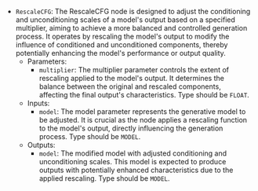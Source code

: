 - `RescaleCFG`: The RescaleCFG node is designed to adjust the conditioning and unconditioning scales of a model's output based on a specified multiplier, aiming to achieve a more balanced and controlled generation process. It operates by rescaling the model's output to modify the influence of conditioned and unconditioned components, thereby potentially enhancing the model's performance or output quality.
    - Parameters:
        - `multiplier`: The multiplier parameter controls the extent of rescaling applied to the model's output. It determines the balance between the original and rescaled components, affecting the final output's characteristics. Type should be `FLOAT`.
    - Inputs:
        - `model`: The model parameter represents the generative model to be adjusted. It is crucial as the node applies a rescaling function to the model's output, directly influencing the generation process. Type should be `MODEL`.
    - Outputs:
        - `model`: The modified model with adjusted conditioning and unconditioning scales. This model is expected to produce outputs with potentially enhanced characteristics due to the applied rescaling. Type should be `MODEL`.
